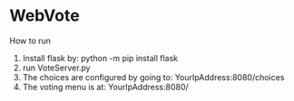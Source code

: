 # WebVote
How to run
1. Install flask by: python -m pip install flask
2. run VoteServer.py
3. The choices are configured by going to: YourIpAddress:8080/choices
4. The voting menu is at: YourIpAddress:8080/
